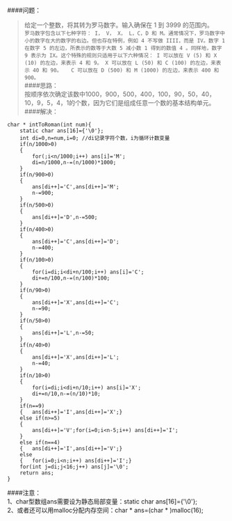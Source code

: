 ####问题：<br>
> 给定一个整数，将其转为罗马数字。输入确保在 1 到 3999 的范围内。<br>
> ` 罗马数字包含以下七种字符： I， V， X， L，C，D 和 M。通常情况下，罗马数字中小的数字在大的数字的右边。但也存在特例，例如 4 不写做 IIII，而是 IV。数字 1 在数字 5 的左边，所表示的数等于大数 5 减小数 1 得到的数值 4 。同样地，数字 9 表示为 IX。这个特殊的规则只适用于以下六种情况：
    I 可以放在 V (5) 和 X (10) 的左边，来表示 4 和 9。
    X 可以放在 L (50) 和 C (100) 的左边，来表示 40 和 90。  
    C 可以放在 D (500) 和 M (1000) 的左边，来表示 400 和 900。 ` <br>
####思路：<br>
> 按顺序依次确定该数中1000，900，500，400，100，90，50，40，10，9，5，4，1的个数，因为它们是组成任意一个数的基本结构单元。 <br>
####解决：
```
char * intToRoman(int num){
    static char ans[16]={'\0'};
    int di=0,n=num,i=0; //di记录字符个数，i为循环计数变量
    if(n/1000>0)  
    {   
        for(;i<n/1000;i++) ans[i]='M';
        di=n/1000,n-=(n/1000)*1000;
    }
    if(n/900>0)
    {
        ans[di++]='C',ans[di++]='M';
        n-=900;
    }
    if(n/500>0)
    {
        ans[di++]='D',n-=500;
    }
    if(n/400>0)
    {
        ans[di++]='C',ans[di++]='D';
        n-=400;
    }
    if(n/100>0)
    {
        for(i=di;i<di+n/100;i++) ans[i]='C';
        di+=n/100,n-=(n/100)*100; 
    }
    if(n/90>0)
    {
        ans[di++]='X',ans[di++]='C';
        n-=90;
    }
    if(n/50>0)
    {
        ans[di++]='L',n-=50;
    }
    if(n/40>0)
    {
        ans[di++]='X',ans[di++]='L';
        n-=40;
    }
    if(n/10>0)
    {
        for(i=di;i<di+n/10;i++) ans[i]='X';
        di+=n/10,n-=(n/10)*10;
    }
    if(n==9)
    {   ans[di++]='I',ans[di++]='X';}
    else if(n>=5)
    {
        ans[di++]='V';for(i=0;i<n-5;i++) ans[di++]='I';
    }
    else if(n==4) 
    {   ans[di++]='I',ans[di++]='V';}
    else
    {   for(i=0;i<n;i++) ans[di++]='I';}
    for(int j=di;j<16;j++) ans[j]='\0';
    return ans;
}
```
####注意：<br>
1、char型数组ans需要设为静态局部变量：static char ans[16]={'\0'};<br>
2、或者还可以用malloc分配内存空间：char * ans=(char * )malloc(16); 
